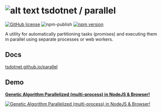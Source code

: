 # ![alt text](https://avatars1.githubusercontent.com/u/64487547?s=30 "tsdotnet") tsdotnet / parallel

[![GitHub license](https://img.shields.io/badge/license-MIT-blue.svg?style=flat-square)](https://github.com/tsdotnet/parallel/blob/master/LICENSE)
![npm-publish](https://github.com/tsdotnet/parallel/workflows/npm-publish/badge.svg)
[![npm version](https://img.shields.io/npm/v/@tsdotnet/parallel.svg?style=flat-square)](https://www.npmjs.com/package/@tsdotnet/parallel)

A utility for automatically partitioning tasks (promises) and executing them in parallel using separate processes or web workers.

## Docs

[tsdotnet.github.io/parallel](https://tsdotnet.github.io/parallel/)

## Demo

[**Genetic Algorithm Parallelized (multi-process) in NodeJS & Browser!**](https://youtu.be/gy-cQuEMfqs)

[![Genetic Algorithm Parallelized (multi-process) in NodeJS & Browser!](https://i.ytimg.com/vi/gy-cQuEMfqs/hqdefault.jpg?sqp=-oaymwEZCNACELwBSFXyq4qpAwsIARUAAIhCGAFwAQ==&rs=AOn4CLDBsZWDiGqlR0F70gDJwmPIB5W57w)](https://youtu.be/gy-cQuEMfqs)
